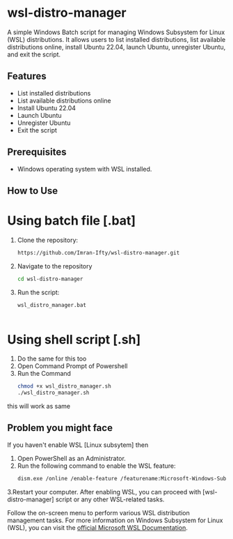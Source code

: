 # wsl-distro-manager
 A simple Windows Batch script for managing Windows Subsystem for Linux (WSL) distributions. It allows users to list installed distributions, list available distributions online, install Ubuntu 22.04, launch Ubuntu, unregister Ubuntu, and exit the script. 

## Features

- List installed distributions
- List available distributions online
- Install Ubuntu 22.04
- Launch Ubuntu
- Unregister Ubuntu
- Exit the script

## Prerequisites

- Windows operating system with WSL installed.

 ## How to Use
 # Using batch file [.bat] 
 1. Clone the repository:
    ```bash
    https://github.com/Imran-Ifty/wsl-distro-manager.git
 2. Navigate to the repository
    ```bash 
    cd wsl-distro-manager
 3. Run the script:
    ```bash
    wsl_distro_manager.bat
 
 # Using shell script [.sh]
 1. Do the same for this too
 2. Open Command Prompt of Powershell
 3. Run the Command
    ```bash
    chmod +x wsl_distro_manager.sh
    ./wsl_distro_manager.sh
 this will work as same 
 
## Problem you might face
If  you haven't enable WSL [Linux subsytem] then 
1. Open PowerShell as an Administrator.
2. Run the following command to enable the WSL feature:
     ```bash
     dism.exe /online /enable-feature /featurename:Microsoft-Windows-Subsystem-Linux /all /norestart
3.Restart your computer.
After enabling WSL, you can proceed with [wsl-distro-manager] script or any other WSL-related tasks. 

Follow the on-screen menu to perform various WSL distribution management tasks. For more information on Windows Subsystem for Linux (WSL), you can visit the [official Microsoft WSL Documentation](https://learn.microsoft.com/en-us/windows/wsl/about).


